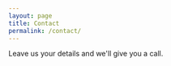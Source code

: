```yaml
---
layout: page
title: Contact
permalink: /contact/
---
```


Leave us your details and we'll give you a call.
